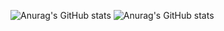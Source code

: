 ![Anurag's GitHub stats](https://github-readme-stats.vercel.app/api?username=BeKowalsky&show_icons=true)
![Anurag's GitHub stats](https://github-readme-stats.vercel.app/api?username=BeKowalsky&show_icons=true&theme=radical)
